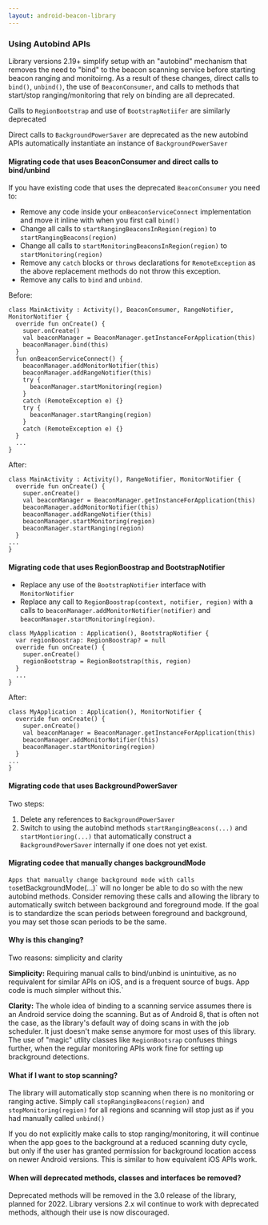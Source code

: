 ```yaml
---
layout: android-beacon-library
---
```


### Using Autobind APIs

Library versions 2.19+ simplify setup with an "autobind" mechanism that removes the need to "bind" to the beacon scanning service before starting beacon ranging and monitoirng.  As a result of these changes, direct calls to `bind()`, `unbind()`, the use of `BeaconConsumer`, and calls to methods that start/stop ranging/monitoring that rely on binding are all deprecated.

Calls to `RegionBootstrap` and use of `BootstrapNotiifer` are similarly deprecated

Direct calls to `BackgroundPowerSaver` are deprecated as the new autobind APIs automatically instantiate an instance of `BackgroundPowerSaver`


#### Migrating code that uses BeaconConsumer and direct calls to bind/unbind

If you have existing code that uses the deprecated `BeaconConsumer` you need to:

* Remove any code inside your `onBeaconServiceConnect` implementation and move it inline with when you first call `bind()`
* Change all calls to `startRangingBeaconsInRegion(region)` to `startRangingBeacons(region)`
* Change all calls to `startMonitoringBeaconsInRegion(region)` to `startMonitoring(region)`
* Remove any `catch` blocks or `throws` declarations for `RemoteException` as the above replacement methods do not throw this exception. 
* Remove any calls to `bind` and `unbind`.

Before:
```
class MainActivity : Activity(), BeaconConsumer, RangeNotifier, MonitorNotifier {
  override fun onCreate() {
    super.onCreate()
    val beaconManager = BeaconManager.getInstanceForApplication(this)
    beaconManager.bind(this)
  }
  fun onBeaconServiceConnect() {
    beaconManager.addMonitorNotifier(this)
    beaconManager.addRangeNotifier(this)
    try {
      beaconManager.startMonitoring(region)
    }
    catch (RemoteException e) {}
    try {
      beaconManager.startRanging(region)
    }
    catch (RemoteException e) {}
  }
  ... 
}
```

After:
```
class MainActivity : Activity(), RangeNotifier, MonitorNotifier {
  override fun onCreate() {
    super.onCreate()
    val beaconManager = BeaconManager.getInstanceForApplication(this)
    beaconManager.addMonitorNotifier(this)
    beaconManager.addRangeNotifier(this)
    beaconManager.startMonitoring(region)
    beaconManager.startRanging(region)
  }
...
}
```
#### Migrating code that uses RegionBoostrap and BootstrapNotifier

* Replace any use of the `BootstrapNotifier` interface with `MonitorNotifier`
* Replace any call to `RegionBoostrap(context, notifier, region)` with a calls  to `beaconManager.addMonitorNotifier(notifier)` and `beaconManager.startMonitoring(region)`.

```
class MyApplication : Application(), BootstrapNotifier {
  var regionBoostrap: RegionBoostrap? = null
  override fun onCreate() {
    super.onCreate()
    regionBootstrap = RegionBootstrap(this, region)
  }
  ...
}
```

After:
```
class MyApplication : Application(), MonitorNotifier {
  override fun onCreate() {
    super.onCreate()
    val beaconManager = BeaconManager.getInstanceForApplication(this)
    beaconManager.addMonitorNotifier(this)
    beaconManager.startMonitoring(region)
  }
...
}
```

#### Migrating code that uses BackgroundPowerSaver

Two steps:

1. Delete any references to `BackgroundPowerSaver`
2. Switch to using the autobind methods `startRangingBeacons(...)` and `startMontioring(...)` that automatically construct a `BackgroundPowerSaver` internally if one does not yet exist.

#### Migrating codee that manually changes backgroundMode
`
Apps that manually change background mode with calls to `setBackgroundMode(...)` will no longer be able to do so with the new autobind methods.  Consider removing these calls and allowing the library to
automatically switch between background and foreground mode.  If the goal is to standardize the scan periods between foreground and background, you may set those scan periods to be the same.

#### Why is this changing?

Two reasons: simplicity and clarity

**Simplicity:** Requiring manual calls to bind/unbind is unintuitive, as no requivalent for similar APIs on iOS, and is a frequent source of bugs.  App code is much simpler without this.` 


**Clarity:** The whole idea of binding to a scanning service assumes there is an Android service doing the scanning.  But as of Android 8, that is often not the case, as the library's default way of doing scans in with the job scheduler.  It just doesn't make sense anymore for most uses of this library.  The use of "magic" utlity classes like `RegionBootsrap` confuses things further, when the regular monitoring APIs work fine for setting up brackground detections.

#### What if I want to stop scanning?

The library will automatically stop scanning when there is no monitoring or ranging active.  Simply call `stopRangingBeacons(region)` and `stopMonitoring(region)` for all regions and scanning will stop just as if you had manually called `unbind()`

If you do not explicitly make calls to stop ranging/monitoring, it will continue when the app goes to the background at a reduced scanning duty cycle, but only if the user has granted permission for background location access on newer Android versions.  This is similar to how equivalent iOS APIs work.

#### When will deprecated methods, classes and interfaces be removed?

Deprecated methods will be removed in the 3.0 release of the library, planned for 2022.  Library versions 2.x wil continue to work with deprecated methods, although their use is now discouraged.


